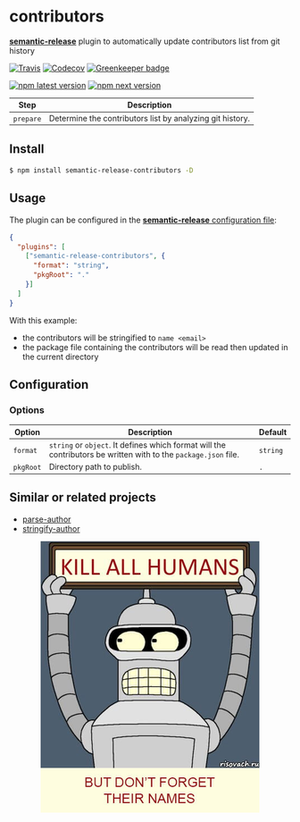 # **contributors**

[**semantic-release**](https://github.com/semantic-release/semantic-release) plugin to automatically update contributors list from git history

[![Travis](https://img.shields.io/travis/flo-sch/semantic-release-contributors.svg)](https://travis-ci.org/flo-sch/semantic-release-contributors)
[![Codecov](https://img.shields.io/codecov/c/github/flo-sch/semantic-release-contributors.svg)](https://codecov.io/gh/flo-sch/semantic-release-contributors)
[![Greenkeeper badge](https://badges.greenkeeper.io/flo-sch/semantic-release-contributors.svg)](https://greenkeeper.io/)

[![npm latest version](https://img.shields.io/npm/v/semantic-release-contributors/latest.svg)](https://www.npmjs.com/package/flo-sch/semantic-release-contributors)
[![npm next version](https://img.shields.io/npm/v/semantic-release-contributors/next.svg)](https://www.npmjs.com/package/flo-sch/semantic-release-contributors)

| Step      | Description                                               |
|-----------|-----------------------------------------------------------|
| `prepare` | Determine the contributors list by analyzing git history. |

## Install

```bash
$ npm install semantic-release-contributors -D
```

## Usage

The plugin can be configured in the [**semantic-release** configuration file](https://github.com/semantic-release/semantic-release/blob/master/docs/usage/configuration.md#configuration):

```json
{
  "plugins": [
    ["semantic-release-contributors", {
      "format": "string",
      "pkgRoot": "."
    }]
  ]
}
```

With this example:
- the contributors will be stringified to `name <email>`
- the package file containing the contributors will be read then updated in the current directory

## Configuration

### Options

| Option    | Description                                                                                                     | Default  |
|-----------|-----------------------------------------------------------------------------------------------------------------|----------|
| `format`  | `string` or `object`. It defines which format will the contributors be written with to the `package.json` file. | `string` |
| `pkgRoot` | Directory path to publish.                                                                                      | `.` |

## Similar or related projects

- [parse-author](https://www.npmjs.com/package/parse-author)
- [stringify-author](https://www.npmjs.com/package/stringify-author)

<p align="center">
  <img alt="Kill all humans" src="media/bender-with-memory.jpg">
</p>
